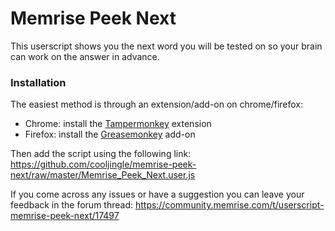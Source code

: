 # Memrise Peek Next

This userscript shows you the next word you will be tested on so your brain can work on the answer in advance.

### Installation

The easiest method is through an extension/add-on on chrome/firefox:

- Chrome: install the [Tampermonkey](https://chrome.google.com/webstore/detail/dhdgffkkebhmkfjojejmpbldmpobfkfo) extension
- Firefox: install the [Greasemonkey](https://addons.mozilla.org/en-US/firefox/addon/greasemonkey/) add-on

Then add the script using the following link: https://github.com/cooljingle/memrise-peek-next/raw/master/Memrise_Peek_Next.user.js

If you come across any issues or have a suggestion you can leave your feedback in the forum thread: 
https://community.memrise.com/t/userscript-memrise-peek-next/17497
